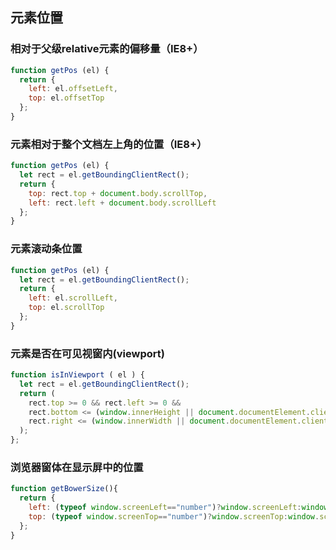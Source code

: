 ## 元素位置
### 相对于父级relative元素的偏移量（IE8+）
```js
function getPos (el) {
  return {
    left: el.offsetLeft, 
    top: el.offsetTop
  };
}
```

### 元素相对于整个文档左上角的位置（IE8+）
```js
function getPos (el) {
  let rect = el.getBoundingClientRect();
  return {
    top: rect.top + document.body.scrollTop,
    left: rect.left + document.body.scrollLeft
  };
}
```

### 元素滚动条位置
```js
function getPos (el) {
  let rect = el.getBoundingClientRect();
  return {
    left: el.scrollLeft,
    top: el.scrollTop
  };
}
```

### 元素是否在可见视窗内(viewport)
```js
function isInViewport ( el ) {
  let rect = el.getBoundingClientRect();
  return (
    rect.top >= 0 && rect.left >= 0 &&
    rect.bottom <= (window.innerHeight || document.documentElement.clientHeight) &&
    rect.right <= (window.innerWidth || document.documentElement.clientWidth)
  );
};
```

### 浏览器窗体在显示屏中的位置
```js
function getBowerSize(){
  return {
    left: (typeof window.screenLeft=="number")?window.screenLeft:window.screenX,
    top: (typeof window.screenTop=="number")?window.screenTop:window.screenY
  };
}
```
